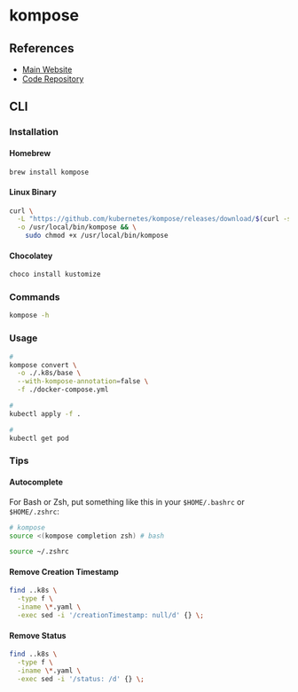 # kompose

## References

- [Main Website](https://kompose.io/)
- [Code Repository](https://github.com/kubernetes/kompose)

## CLI

### Installation

#### Homebrew

```sh
brew install kompose
```

#### Linux Binary

```sh
curl \
  -L "https://github.com/kubernetes/kompose/releases/download/$(curl -s https://api.github.com/repos/kubernetes/kompose/releases/latest | grep tag_name | cut -d '"' -f 4)/kompose-linux-amd64" \
  -o /usr/local/bin/kompose && \
    sudo chmod +x /usr/local/bin/kompose
```

#### Chocolatey

```sh
choco install kustomize
```

### Commands

```sh
kompose -h
```

### Usage

```sh
#
kompose convert \
  -o ./.k8s/base \
  --with-kompose-annotation=false \
  -f ./docker-compose.yml

#
kubectl apply -f .

#
kubectl get pod
```

### Tips

#### Autocomplete

For Bash or Zsh, put something like this in your `$HOME/.bashrc` or `$HOME/.zshrc`:

```sh
# kompose
source <(kompose completion zsh) # bash
```

```sh
source ~/.zshrc
```

#### Remove Creation Timestamp

```sh
find ..k8s \
  -type f \
  -iname \*.yaml \
  -exec sed -i '/creationTimestamp: null/d' {} \;
```

#### Remove Status

```sh
find ..k8s \
  -type f \
  -iname \*.yaml \
  -exec sed -i '/status: /d' {} \;
```

<!-- #### Consistent Indent Sequences -->
